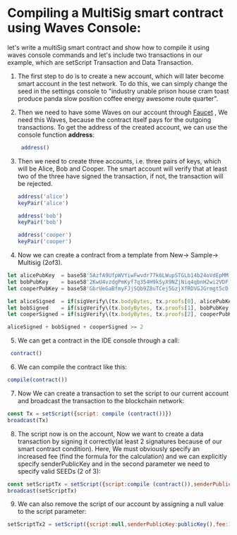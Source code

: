 # Compiling a MultiSig smart contract using Waves Console:

let's write a multiSig smart contract and show how to compile it using waves console commands and let's include two transactions in our example, which are setScript Transaction and Data Transaction.

1. The first step to do is to create a new account, which will later become smart account in the test network. To do this, we can simply change the seed in the settings console  to "industry unable prison house cram toast produce panda slow position coffee energy awesome route quarter".
2. Then we need to have some Waves on our account through [Faucet](https://testnet.wavesexplorer.com/faucet) , We need this Waves, because the contract itself pays for the outgoing transactions. To get the address of the created account, we can use the console function **address**:
   ```js
    address()
   ```
3. Then we need to create three accounts, i.e. three pairs of keys, which will be Alice, Bob and Cooper. The smart account will verify that at least two of the three have signed the transaction, if not, the transaction will be rejected.

   ```js
   address('alice')
   keyPair('alice')

   address('bob')
   keyPair('bob')

   address('cooper')
   keyPair('cooper')
   ```

4. Now we can create a contract from a template from New-&gt; Sample-&gt; Multisig \(2of3\).

```js
let alicePubKey  = base58'5AzfA9UfpWVYiwFwvdr77k6LWupSTGLb14b24oVdEpMM'
let bobPubKey    = base58'2KwU4vzdgPmKyf7q354H9kSyX9NZjNiq4qbnH2wi2VDF'
let cooperPubKey = base58'GbrUeGaBfmyFJjSQb9Z8uTCej5GzjXfRDVGJGrmgt5cD'

let aliceSigned  = if(sigVerify\(tx.bodyBytes, tx.proofs[0], alicePubKey  )) then 1 else 0  
let bobSigned    = if(sigVerify\(tx.bodyBytes, tx.proofs[1], bobPubKey    )) then 1 else 0  
let cooperSigned = if(sigVerify\(tx.bodyBytes, tx.proofs[2], cooperPubKey )) then 1 else 0

aliceSigned + bobSigned + cooperSigned >= 2
```

  5. We can get a contract in the IDE console through a call:

```js
 contract()
```

  6. We can compile the contract like this:

```js
compile(contract())
```

  7. Now We can create a transaction to set the script to our current account and broadcast the transaction to the blockchain      network:

```js
const Tx = setScript({script: compile (contract())})
broadcast(Tx)
```

  8. The script now is on the account, Now we want to create a data transaction by signing it correctly\(at least 2 signatures  because of our smart contract condition\). Here, We must obviously specify an increased fee \(find the formula for the calculation\) and we can explicitly specify senderPublicKey and in the second parameter we need to specify valid SEEDs \(2 of 3\):

```js
const setScriptTx = setScript({script:compile (contract()),senderPublicKey:publicKey(),fee:1400000},[null, 'bob', 'cooper'])
broadcast(setScriptTx)
```

  9. We can also remove the script of our account by assigning a null value to the script parameter:

```js
setScriptTx2 = setScript({script:null,senderPublicKey:publicKey(),fee:1400000},[null, 'bob', 'cooper'])
```



